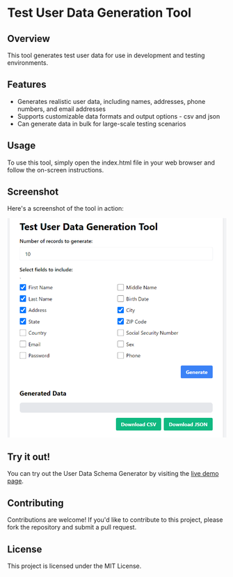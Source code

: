 # Test User Data Generation Tool

## Overview

This tool generates test user data for use in development and testing environments.

## Features

* Generates realistic user data, including names, addresses, phone numbers, and email addresses
* Supports customizable data formats and output options - csv and json
* Can generate data in bulk for large-scale testing scenarios

## Usage

To use this tool, simply open the index.html file in your web browser and follow the on-screen instructions.

## Screenshot

Here's a screenshot of the tool in action:

![Test User Data Generator Screenshot](test-data-generator.png)

## Try it out!

You can try out the User Data Schema Generator by visiting the [live demo page](https://valiantsin2021.github.io/test-user-data-generator/).

## Contributing

Contributions are welcome! If you'd like to contribute to this project, please fork the repository and submit a pull request.

## License

This project is licensed under the MIT License.